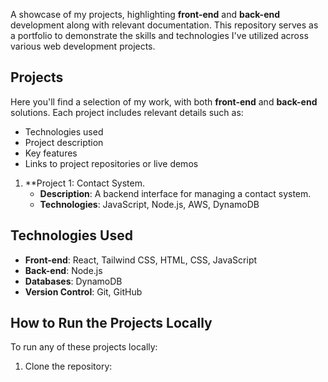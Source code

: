 

A showcase of my projects, highlighting **front-end** and **back-end** development along with relevant documentation. This repository serves as a portfolio to demonstrate the skills and technologies I've utilized across various web development projects.

## Projects

Here you'll find a selection of my work, with both **front-end** and **back-end** solutions. Each project includes relevant details such as:

- Technologies used
- Project description
- Key features
- Links to project repositories or live demos

1. **Project 1: Contact System. 
   - **Description**: A backend interface for managing a contact system.
   - **Technologies**: JavaScript, Node.js, AWS, DynamoDB 

## Technologies Used

- **Front-end**: React, Tailwind CSS, HTML, CSS, JavaScript
- **Back-end**: Node.js
- **Databases**: DynamoDB
- **Version Control**: Git, GitHub

## How to Run the Projects Locally

To run any of these projects locally:

1. Clone the repository:
 
